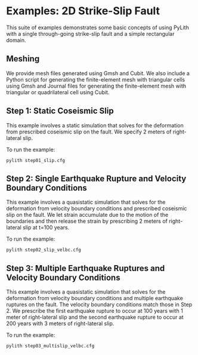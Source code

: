 # Examples: 2D Strike-Slip Fault

This suite of examples demonstrates some basic concepts of using
PyLith with a single through-going strike-slip fault and a simple
rectangular domain.

## Meshing

We provide mesh files generated using Gmsh and Cubit.
We also include a Python script for generating the finite-element mesh with
triangular cells using Gmsh and Journal files for generating the
finite-element mesh with triangular or quadrilateral cell using Cubit.

## Step 1: Static Coseismic Slip

This example involves a static simulation that solves for the deformation from prescribed coseismic slip on the fault. We specify 2 meters of right-lateral slip.

To run the example:
```
pylith step01_slip.cfg
```

## Step 2: Single Earthquake Rupture and Velocity Boundary Conditions

This example involves a quasistatic simulation that solves for the deformation from velocity boundary conditions and prescribed coseismic slip on the fault.
We let strain accumulate due to the motion of the boundaries and then release the strain by prescribing 2 meters of right-lateral slip at t=100 years.

To run the example:
```
pylith step02_slip_velbc.cfg
```

## Step 3: Multiple Earthquake Ruptures and Velocity Boundary Conditions

This example involves a quasistatic simulation that solves for the deformation from velocity boundary conditions and multiple earthquake ruptures on the fault.
The velocity boundary conditions match those in Step 2.
We prescribe the first earthquake rupture to occur at 100 years with 1 meter of right-lateral slip and the second earthquake rupture to occur at 200 years with 3 meters of right-lateral slip.

To run the example:
```
pylith step03_multislip_velbc.cfg
```
